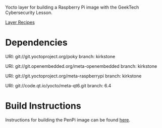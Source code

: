 Yocto layer for building a Raspberry Pi image with the GeekTech Cybersecurity Lesson.

[Layer Recipes](https://github.com/GeekTech-mirror/meta-geektech/wiki/Recipes)

Dependencies
============
  URI: git://git.yoctoproject.org/poky 
  branch: kirkstone

  URI: git://git.openembedded.org/meta-openembedded
  branch: kirkstone

  URI: git://git.yoctoproject.org/meta-raspberrypi
  branch: kirkstone
  
  URI: git://code.qt.io/yocto/meta-qt6.git
  branch: 6.4

Build Instructions
=================
Instructions for building the PenPi image can be found [here](https://github.com/GeekTech-mirror/meta-geektech/wiki#build).


